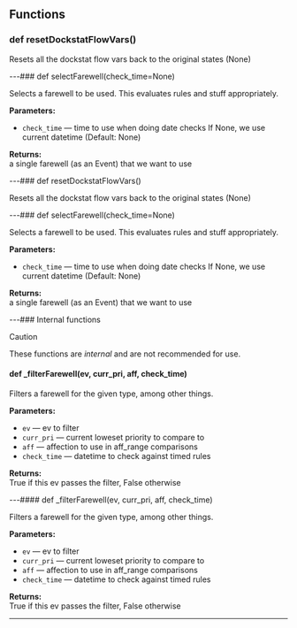 ## Functions

### def resetDockstatFlowVars()

Resets all the dockstat flow vars back to the original states (None)

---### def selectFarewell(check_time=None)

Selects a farewell to be used. This evaluates rules and stuff appropriately.

**Parameters:**
- `check_time` &mdash; time to use when doing date checks If None, we use current datetime (Default: None)


**Returns:**<br>
a single farewell (as an Event) that we want to use

---### def resetDockstatFlowVars()

Resets all the dockstat flow vars back to the original states (None)

---### def selectFarewell(check_time=None)

Selects a farewell to be used. This evaluates rules and stuff appropriately.

**Parameters:**
- `check_time` &mdash; time to use when doing date checks If None, we use current datetime (Default: None)


**Returns:**<br>
a single farewell (as an Event) that we want to use

---### Internal functions

> [!CAUTION]
> These functions are *internal* and are not recommended for use.

#### def _filterFarewell(ev, curr_pri, aff, check_time)

Filters a farewell for the given type, among other things.

**Parameters:**
- `ev` &mdash; ev to filter
- `curr_pri` &mdash; current loweset priority to compare to
- `aff` &mdash; affection to use in aff_range comparisons
- `check_time` &mdash; datetime to check against timed rules


**Returns:**<br>
True if this ev passes the filter, False otherwise

---#### def _filterFarewell(ev, curr_pri, aff, check_time)

Filters a farewell for the given type, among other things.

**Parameters:**
- `ev` &mdash; ev to filter
- `curr_pri` &mdash; current loweset priority to compare to
- `aff` &mdash; affection to use in aff_range comparisons
- `check_time` &mdash; datetime to check against timed rules


**Returns:**<br>
True if this ev passes the filter, False otherwise

---